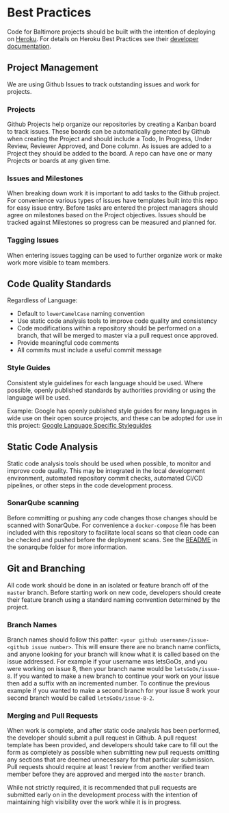 # Best Practices

Code for Baltimore projects should be built with the intention of deploying on [Heroku](https://heroku.com). For details on Heroku Best Practices see their [developer documentation](https://devcenter.heroku.com/articles/node-best-practices).

## Project Management

We are using Github Issues to track outstanding issues and work for projects.

### Projects

Github Projects help organize our repositories by creating a Kanban board to track issues. These boards can be automatically generated by Github when creating the Project and should include a Todo, In Progress, Under Review, Reviewer Approved, and Done column. As issues are added to a Project they should be added to the board. A repo can have one or many Projects or boards at any given time.

### Issues and Milestones

When breaking down work it is important to add tasks to the Github project. For convenience various types of issues have templates built into this repo for easy issue entry. Before tasks are entered the project managers should agree on milestones based on the Project objectives. Issues should be tracked against Milestones so progress can be measured and planned for.

### Tagging Issues

When entering issues tagging can be used to further organize work or make work more visible to team members.

## Code Quality Standards

Regardless of Language:

- Default to `lowerCamelCase` naming convention
- Use static code analysis tools to improve code quality and consistency
- Code modifications within a repository should be performed on a branch, that will be merged to master via a pull request once approved.
- Provide meaningful code comments
- All commits must include a useful commit message

### Style Guides

Consistent style guidelines for each language should be used. Where possible, openly published standards by authorities providing or using the language will be used.

Example: Google has openly published style guides for many languages in wide use on their open source projects, and these can be adopted for use in this project: [Google Language Specific Styleguides](https://google.github.io/styleguide/)

## Static Code Analysis

Static code analysis tools should be used when possible, to monitor and improve code quality. This may be integrated in the local development environment, automated repository commit checks, automated CI/CD pipelines, or other steps in the code development process.

### SonarQube scanning

Before committing or pushing any code changes those changes should be scanned with SonarQube.  For convenience a `docker-compose` file has been included with this repository to facilitate local scans so that clean code can be checked and pushed before the deployment scans.  See the [README](/sonarqube/README.md) in the sonarqube folder for more information.

## Git and Branching

All code work should be done in an isolated or feature branch off of the `master` branch.  Before starting work on new code, developers should create their feature branch using a standard naming convention determined by the project.  

### Branch Names

Branch names should follow this patter: `<your github username>/issue-<github issue number>`. This will ensure there are no branch name conflicts, and anyone looking for your branch will know what it is called based on the issue addressed. For example if your username was letsGoOs, and you were working on issue 8, then your branch name would be `letsGoOs/issue-8`. If you wanted to make a new branch to continue your work on your issue then add a suffix with an incremented number. To continue the previous example if you wanted to make a second branch for your issue 8 work your second branch would be called `letsGoOs/issue-8-2`.

### Merging and Pull Requests

When work is complete, and after static code analysis has been performed, the developer should submit a pull request in Github.  A pull request template has been provided, and developers should take care to fill out the form as completely as possible when submitting new pull requests omitting any sections that are deemed unnecessary for that particular submission.  Pull requests should require at least 1 review from another verified team member before they are approved and merged into the `master` branch.  

While not strictly required, it is recommended that pull requests are submitted early on in the development process with the intention of maintaining high visibility over the work while it is in progress.
